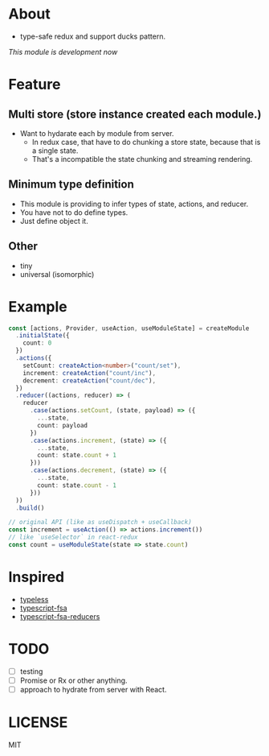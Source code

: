 # About

- type-safe redux and support ducks pattern.

*This module is development now*

# Feature

## Multi store (store instance created each module.)

- Want to hydarate each by module from server.
  - In redux case, that have to do chunking a store state, because that is a single state.
  - That's a incompatible the state chunking and streaming rendering.

## Minimum type definition

- This module is providing to infer types of state, actions, and reducer.
- You have not to do define types.
- Just define object it.

## Other

- tiny
- universal (isomorphic)

# Example

```typescript
const [actions, Provider, useAction, useModuleState] = createModule
  .initialState({
    count: 0
  })
  .actions({
    setCount: createAction<number>("count/set"),
    increment: createAction("count/inc"),
    decrement: createAction("count/dec"),
  })
  .reducer((actions, reducer) => (
    reducer
      .case(actions.setCount, (state, payload) => ({
        ...state,
        count: payload
      })
      .case(actions.increment, (state) => ({
        ...state,
        count: state.count + 1
      }))
      .case(actions.decrement, (state) => ({
        ...state,
        count: state.count - 1
      }))
  ))
  .build()

// original API (like as useDispatch + useCallback)
const increment = useAction(() => actions.increment())
// like `useSelector` in react-redux
const count = useModuleState(state => state.count)
```

# Inspired

- [typeless](https://github.com/typeless-js/typeless)
- [typescript-fsa](https://github.com/aikoven/typescript-fsa)
- [typescript-fsa-reducers](https://github.com/dphilipson/typescript-fsa-reducers)

# TODO

- [ ] testing
- [ ] Promise or Rx or other anything.
- [ ] approach to hydrate from server with React.

# LICENSE

MIT
